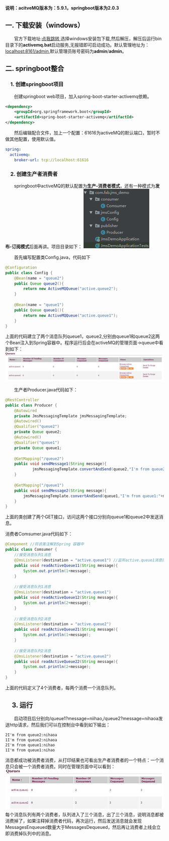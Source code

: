 [id]:2018-09-05
[type]:javaee
[tag]:java,spring,springboot,activemq


**说明：acitveMQ版本为：5.9.1，springboot版本为2.0.3**<br/>
## 一. 下载安装（windows）
&emsp;&emsp;官方下载地址:[点我跳转](http://activemq.apache.org/download-archives.html),选择windows安装包下载,然后解压，解压后运行bin目录下的**activemq.bat**启动服务,无报错即可启动成功。默认管理地址为：[localhost:8161/admin](localhost:8161/admin),默认管理员账号密码为**admin**/**admin**。

## 二. springboot整合

### &emsp;1. 创建springboot项目

&emsp;&emsp;创建springboot web项目，加入spring-boot-starter-activemq依赖。
```xml
<dependency>
    <groupId>org.springframework.boot</groupId>
    <artifactId>spring-boot-starter-activemq</artifactId>
</dependency>
```
&emsp;&emsp;然后编辑配合文件，加上一个配置：61616为activeMQ的默认端口，暂时不做其他配置，使用默认值。
```yml
spring:
  activemq:
    broker-url: tcp://localhost:61616
```
### &emsp;2. 创建生产者消费者
&emsp;&emsp;springboot中activeMQ的默认配置为**生产-消费者模式**，还有一种模式为**发布-订阅模式**后面再讲。项目目录如下：
 ![项目目录](./picFolder/pic1.png)

&emsp;&emsp;首先编写配置类Config.java，代码如下
```java
@Configuration
public class Config {
    @Bean(name = "queue2")
    public Queue queue2(){
        return new ActiveMQQueue("active.queue2");
    }

    @Bean(name = "queue1")
    public Queue queue1(){
        return new ActiveMQQueue("active.queue1");
    }
}
```
上面的代码建立了两个消息队列queue1，queue2,分别由queue1和queue2这两个Bean注入到Spring容器中。程序运行后会在activeMQ的管理页面->queue中看到如下：
![队列](./picFolder/pic2.png)

&emsp;&emsp;生产者Producer.java代码如下：
```java
@RestController
public class Producer {
    @Autowired
    private JmsMessagingTemplate jmsMessagingTemplate;
    @Autowired()
    @Qualifier("queue2")
    private Queue queue2;
    @Autowired()
    @Qualifier("queue1")
    private Queue queue1;

    @GetMapping("/queue2")
    public void sendMessage1(String message){
            jmsMessagingTemplate.convertAndSend(queue2,"I'm from queue2:"+message);
    }

    @GetMapping("/queue1")
    public void sendMessage2(String message){
        jmsMessagingTemplate.convertAndSend(queue1,"I'm from queue1:"+message);
    }
}
```
上面的类创建了两个GET接口，访问这两个接口分别向queue1和queue2中发送消息。

消费者Comsumer.java代码如下：
```java
@Component //将该类注解到Spring 容器中
public class Comsumer {
    //接受消息队列1消息
    @JmsListener(destination = "active.queue1") //监听active.queue1消息队列
    public void readActiveQueue11(String message){
        System.out.println(1+message);
    }

    //接受消息队列1消息
    @JmsListener(destination = "active.queue1")
    public void readActiveQueue12(String message){
        System.out.println(2+message);
    }

    //接受消息队列2消息
    @JmsListener(destination = "active.queue2")
    public void readActiveQueue21(String message){
        System.out.println(1+message);
    }

    //接受消息队列2消息
    @JmsListener(destination = "active.queue2")
    public void readActiveQueue22(String message){
        System.out.println(2+message);
    }
}
```
上面的代码定义了4个消费者，每两个消费一个消息队列。

## &emsp;3. 运行

&emsp;&emsp;启动项目后分别向/queue1?message=niihao,/queue2?message=nihaoa发送http请求，然后我们可以在控制台中看到如下输出：
```
2I'm from queue2:nihaoa
1I'm from queue2:nihaoa
2I'm from queue1:nihao
1I'm from queue1:nihao
```
消息都成功被消费者消费，从打印结果也可看出生产者消费者的一个特点：一个消息只会被一个消费者消费。同时在管理页面中可以看到：
![运行结果](./picFolder/pic3.png)
每个消息队列有两个消费者，队列进入了三个消息，出了三个消息，说明消息都被消费掉了，如果注释掉消费者代码，再次运行，然后发送消息就会发现MessagesEnqueued数量大于MessagesDequeued，然后再让消费者上线会立即消费掉队列中的消息。